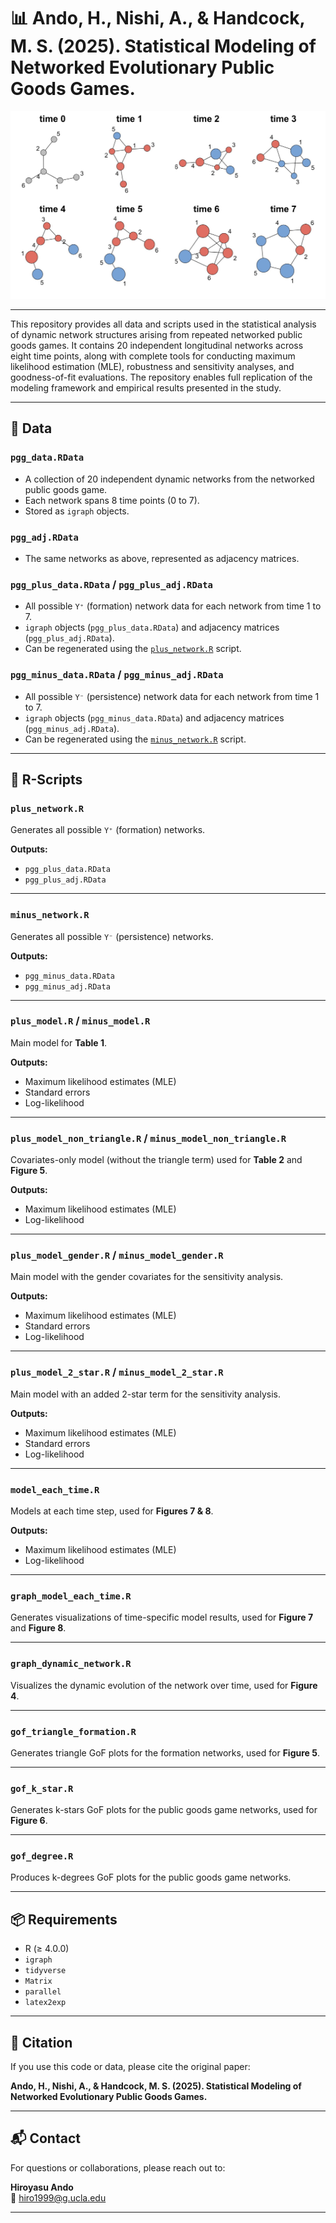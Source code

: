 # 📊 Ando, H., Nishi, A., & Handcock, M. S. (2025). Statistical Modeling of Networked Evolutionary Public Goods Games.

<img src="result/featured.jpg" width="600" height="300" alt="PGG networks"/>

------------------------------------------------------------------------

This repository provides all data and scripts used in the statistical analysis of dynamic network structures arising from repeated networked public goods games. It contains 20 independent longitudinal networks across eight time points, along with complete tools for conducting maximum likelihood estimation (MLE), robustness and sensitivity analyses, and goodness-of-fit evaluations. The repository enables full replication of the modeling framework and empirical results presented in the study. 

------------------------------------------------------------------------

## 📁 Data

### `pgg_data.RData`

-   A collection of 20 independent dynamic networks from the networked
    public goods game.
-   Each network spans 8 time points (0 to 7).
-   Stored as `igraph` objects.

### `pgg_adj.RData`

-   The same networks as above, represented as adjacency matrices.

### `pgg_plus_data.RData` / `pgg_plus_adj.RData`

-   All possible `Y⁺` (formation) network data for each
    network from time 1 to 7.
-   `igraph` objects (`pgg_plus_data.RData`) and adjacency matrices
    (`pgg_plus_adj.RData`).
-   Can be regenerated using the [`plus_network.R`](#scripts) script.

### `pgg_minus_data.RData` / `pgg_minus_adj.RData`

-   All possible `Y⁻` (persistence) network data for
    each network from time 1 to 7.
-   `igraph` objects (`pgg_minus_data.RData`) and adjacency matrices
    (`pgg_minus_adj.RData`).
-   Can be regenerated using the [`minus_network.R`](#scripts) script.

------------------------------------------------------------------------

## 📜 R-Scripts

### `plus_network.R`

Generates all possible `Y⁺` (formation) networks.

**Outputs:**  

- `pgg_plus_data.RData` 
- `pgg_plus_adj.RData`

------------------------------------------------------------------------

### `minus_network.R`

Generates all possible `Y⁻` (persistence) networks.

**Outputs:**  

- `pgg_minus_data.RData` 
- `pgg_minus_adj.RData`

------------------------------------------------------------------------

### `plus_model.R` / `minus_model.R`  
Main model for **Table 1**. 

**Outputs:**  

- Maximum likelihood estimates (MLE)  
- Standard errors  
- Log-likelihood  

------------------------------------------------------------------------

### `plus_model_non_triangle.R` / `minus_model_non_triangle.R`  
Covariates-only model (without the triangle term) used for **Table 2** and **Figure 5**.  

**Outputs:**  

- Maximum likelihood estimates (MLE)  
- Log-likelihood  

------------------------------------------------------------------------

### `plus_model_gender.R` / `minus_model_gender.R`  
Main model with the gender covariates for the sensitivity analysis.  

**Outputs:**  

- Maximum likelihood estimates (MLE)  
- Standard errors  
- Log-likelihood  

------------------------------------------------------------------------

### `plus_model_2_star.R` / `minus_model_2_star.R`  
Main model with an added 2-star term for the sensitivity analysis.  

**Outputs:**  

- Maximum likelihood estimates (MLE)  
- Standard errors  
- Log-likelihood  

------------------------------------------------------------------------

### `model_each_time.R`  
Models at each time step, used for **Figures 7 & 8**.  

**Outputs:**  

- Maximum likelihood estimates (MLE)  
- Log-likelihood  

------------------------------------------------------------------------

### `graph_model_each_time.R`  
Generates visualizations of time-specific model results, used for **Figure 7** and **Figure 8**. 

------------------------------------------------------------------------

### `graph_dynamic_network.R`  
Visualizes the dynamic evolution of the network over time, used for **Figure 4**.  

------------------------------------------------------------------------

### `gof_triangle_formation.R`  
Generates triangle GoF plots for the formation networks, used for **Figure 5**.  

------------------------------------------------------------------------

### `gof_k_star.R`  
Generates k-stars GoF plots for the public goods game networks, used for **Figure 6**. 

------------------------------------------------------------------------

### `gof_degree.R`  
Produces k-degrees GoF plots for the public goods game networks.

------------------------------------------------------------------------

## 📦 Requirements

-   R (≥ 4.0.0)
-   `igraph`
-   `tidyverse`
-   `Matrix`
-   `parallel`
-   `latex2exp`

------------------------------------------------------------------------

## 📄 Citation

If you use this code or data, please cite the original paper: 

**Ando, H., Nishi, A., & Handcock, M. S. (2025). Statistical Modeling of Networked Evolutionary Public Goods Games.**

-----------------------------------------------------------------------

## 📬 Contact

For questions or collaborations, please reach out to:

**Hiroyasu Ando**  
📧 hiro1999@g.ucla.edu

-----------------------------------------------------------------------
